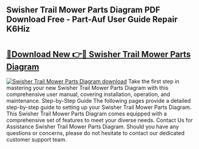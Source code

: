 ## Swisher Trail Mower Parts Diagram PDF Download Free - Part-Auf User Guide Repair K6Hiz

# <h2><a href="http://dfidwmq.blite.top/?on=Swisher+Trail+Mower+Parts+Diagram">🔗Download New 👉🔴 Swisher Trail Mower Parts Diagram</a></h2>

[![Swisher Trail Mower Parts Diagram download](https://i.imgur.com/lujVjoI.png)](http://dfidwmq.blite.top/?on=Swisher+Trail+Mower+Parts+Diagram)
Take the first step in mastering your new Swisher Trail Mower Parts Diagram with this comprehensive user manual, covering installation, operation, and maintenance. Step-by-Step Guide The following pages provide a detailed step-by-step guide to setting up your Swisher Trail Mower Parts Diagram. This Swisher Trail Mower Parts Diagram comes equipped with a comprehensive set of features to meet your diverse needs. Contact Us for Assistance Swisher Trail Mower Parts Diagram. Should you have any questions or concerns, please do not hesitate to contact our dedicated customer support team.
